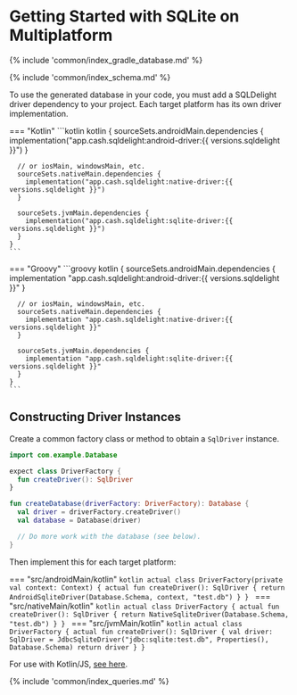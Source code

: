 # Getting Started with SQLite on Multiplatform

{% include 'common/index_gradle_database.md' %}

{% include 'common/index_schema.md' %}

To use the generated database in your code, you must add a SQLDelight driver dependency to your project.
Each target platform has its own driver implementation.

=== "Kotlin"
    ```kotlin
    kotlin {
      sourceSets.androidMain.dependencies {
        implementation("app.cash.sqldelight:android-driver:{{ versions.sqldelight }}")
      }

      // or iosMain, windowsMain, etc.
      sourceSets.nativeMain.dependencies {
        implementation("app.cash.sqldelight:native-driver:{{ versions.sqldelight }}")
      }

      sourceSets.jvmMain.dependencies {
        implementation("app.cash.sqldelight:sqlite-driver:{{ versions.sqldelight }}")
      }
    }
    ```
=== "Groovy"
    ```groovy
    kotlin {
      sourceSets.androidMain.dependencies {
        implementation "app.cash.sqldelight:android-driver:{{ versions.sqldelight }}"
      }

      // or iosMain, windowsMain, etc.
      sourceSets.nativeMain.dependencies {
        implementation "app.cash.sqldelight:native-driver:{{ versions.sqldelight }}"
      }

      sourceSets.jvmMain.dependencies {
        implementation "app.cash.sqldelight:sqlite-driver:{{ versions.sqldelight }}"
      }
    }
    ```

## Constructing Driver Instances

Create a common factory class or method to obtain a `SqlDriver` instance.

```kotlin title="src/commonMain/kotlin"
import com.example.Database

expect class DriverFactory {
  fun createDriver(): SqlDriver
}

fun createDatabase(driverFactory: DriverFactory): Database {
  val driver = driverFactory.createDriver()
  val database = Database(driver)

  // Do more work with the database (see below).
}
```

Then implement this for each target platform:

=== "src/androidMain/kotlin"
    ```kotlin
    actual class DriverFactory(private val context: Context) {
      actual fun createDriver(): SqlDriver {
        return AndroidSqliteDriver(Database.Schema, context, "test.db")
      }
    }
    ```
=== "src/nativeMain/kotlin"
    ```kotlin
    actual class DriverFactory {
      actual fun createDriver(): SqlDriver {
        return NativeSqliteDriver(Database.Schema, "test.db")
      }
    }
    ```
=== "src/jvmMain/kotlin"
    ```kotlin
    actual class DriverFactory {
      actual fun createDriver(): SqlDriver {
        val driver: SqlDriver = JdbcSqliteDriver("jdbc:sqlite:test.db", Properties(), Database.Schema)
        return driver
      }
    }
    ```

For use with Kotlin/JS, [see here](../js_sqlite/multiplatform).

{% include 'common/index_queries.md' %}
